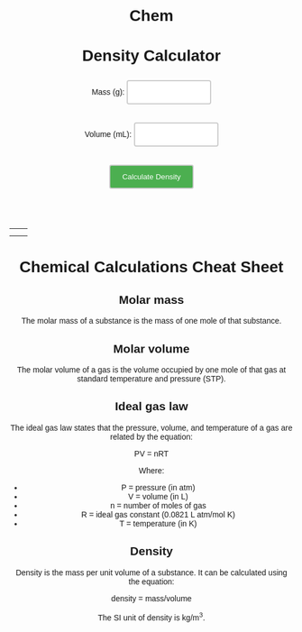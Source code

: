 # Chem


<html>
  <head>
    <title>Density Calculator</title>
  </head>
  <body>
    <h1>Density Calculator</h1>
    <form>
      <label for="mass">Mass (g):</label>
      <input type="number" id="mass" name="mass"><br><br>
      <label for="volume">Volume (mL):</label>
      <input type="number" id="volume" name="volume"><br><br>
      <button type="button" onclick="calculateDensity()">Calculate Density</button>
    </form>
    <br><br>
    <p id="result"></p>

   

  </body>
</html>


<style>
  body {
    font-family: Arial, sans-serif;
    text-align: center;
  }
  
  input[type="number"] {
    width: 150px;
    padding: 12px 20px;
    margin: 8px 0;
    box-sizing: border-box;
    border: 2px solid #ccc;
    border-radius: 4px;
  }
  
  button {
    width: 150px;
    padding: 12px 20px;
    margin: 8px 0;
    box-sizing: border-box;
    border: 2px solid #ccc;
    border-radius: 4px;
    background-color: #4CAF50;
    color: white;
  }
  
  button:hover {
    background-color: #45a049;
  }
</style>


<table id="periodic-table">
  <tr>
    <td class="element" id="H"></td>
    <td class="element" id="He"></td>
  </tr>
  <tr>
    <td class="element" id="Li"></td>
    <td class="element" id="Be"></td>
  </tr>
</table>

 <title>Chemical Calculations Cheat Sheet</title>
</head>
<body>
  <h1>Chemical Calculations Cheat Sheet</h1>
  
  <h2>Molar mass</h2>
  <p>The molar mass of a substance is the mass of one mole of that substance.</p>
  
  <h2>Molar volume</h2>
  <p>The molar volume of a gas is the volume occupied by one mole of that gas at standard temperature and pressure (STP).</p>
  
  <h2>Ideal gas law</h2>
  
<p>The ideal gas law states that the pressure, volume, and temperature of a gas are related by the equation:</p>
  
  <p>PV = nRT</p>
  
  <p>Where:</p>
  <ul>
    <li>P = pressure (in atm)</li>
    <li>V = volume (in L)</li>
    <li>n = number of moles of gas</li>
    <li>R = ideal gas constant (0.0821 L atm/mol K)</li>
    <li>T = temperature (in K)</li>
  </ul>
  
  <h2>Density</h2>
  <p>Density is the mass per unit volume of a substance. It can be calculated using the equation:</p>
  
  <p>density = mass/volume</p>
  
  <p>The SI unit of density is kg/m<sup>3</sup>.</p>
  
</body>
</html>

<script>
var elements = document.getElementsByClassName("element");

for (var i = 0; i < elements.length; i++) {
  elements[i].onclick = function() {
    this.innerHTML = "Clicked!";
  }
}
</script>

